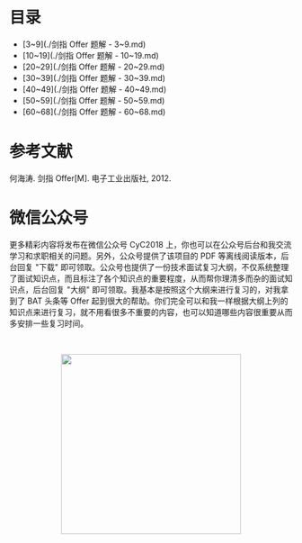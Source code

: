 

# 目录

- [3\~9](./剑指 Offer 题解 - 3~9.md)
- [10\~19](./剑指 Offer 题解 - 10~19.md)
- [20\~29](./剑指 Offer 题解 - 20~29.md)
- [30\~39](./剑指 Offer 题解 - 30~39.md)
- [40\~49](./剑指 Offer 题解 - 40~49.md)
- [50\~59](./剑指 Offer 题解 - 50~59.md)
- [60\~68](./剑指 Offer 题解 - 60~68.md)

# 参考文献

何海涛. 剑指 Offer[M]. 电子工业出版社, 2012.




# 微信公众号


更多精彩内容将发布在微信公众号 CyC2018 上，你也可以在公众号后台和我交流学习和求职相关的问题。另外，公众号提供了该项目的 PDF 等离线阅读版本，后台回复 "下载" 即可领取。公众号也提供了一份技术面试复习大纲，不仅系统整理了面试知识点，而且标注了各个知识点的重要程度，从而帮你理清多而杂的面试知识点，后台回复 "大纲" 即可领取。我基本是按照这个大纲来进行复习的，对我拿到了 BAT 头条等 Offer 起到很大的帮助。你们完全可以和我一样根据大纲上列的知识点来进行复习，就不用看很多不重要的内容，也可以知道哪些内容很重要从而多安排一些复习时间。


<br><div align="center"><img width="320px" src="https://cs-notes-1256109796.cos.ap-guangzhou.myqcloud.com/other/公众号海报6.png"></img></div>
